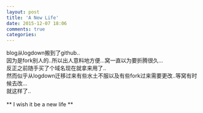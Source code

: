 ```yaml
---
layout: post
title: 'A New Life'
date: 2015-12-07 18:06
comments: true
categories: 
---
```


blog从logdown搬到了github..
<br>
因为是fork别人的..所以出人意料地方便...窝一直以为要折腾很久...
<br>
反正之前随手买了个域名现在就拿来用了..
<br>
然而似乎从logdown迁移过来有些水土不服以及有些fork过来需要更改..等窝有时候去改...
<br>
就这样了..
<br>
<br>
** I wish it be a new life **
